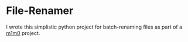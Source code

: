 # File-Renamer
I wrote this simplistic python project for batch-renaming files as part of a [m1m0](https://getmimo.com) project.
